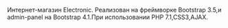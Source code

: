 Интернет-магазин Electronic.
Реализован на фреймворке Bootstrap 3.5,и admin-panel на Bootstrap 4.1.При использовании PHP 7.1,CSS3,AJAX.

